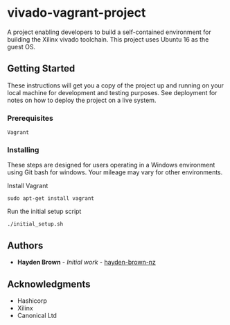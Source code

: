 # vivado-vagrant-project

A project enabling developers to build a self-contained environment for building the Xilinx vivado toolchain. This project uses Ubuntu 16 as the guest OS.

## Getting Started

These instructions will get you a copy of the project up and running on your local machine for development and testing purposes. See deployment for notes on how to deploy the project on a live system.

### Prerequisites

```
Vagrant
```

### Installing

These steps are designed for users operating in a Windows environment using Git bash for windows. Your mileage may vary 
for other environments.


Install Vagrant
```
sudo apt-get install vagrant
```

Run the initial setup script

```
./initial_setup.sh
```



## Authors

* **Hayden Brown** - *Initial work* - [hayden-brown-nz](https://github.com/hayden-brown-nz)


## Acknowledgments

* Hashicorp
* Xilinx
* Canonical Ltd


